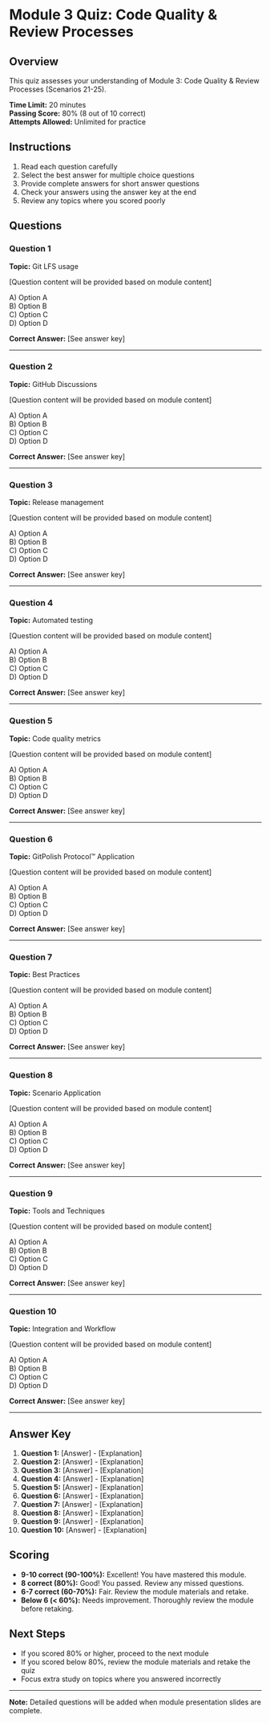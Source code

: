 # Module 3 Quiz: Code Quality & Review Processes

## Overview

This quiz assesses your understanding of Module 3: Code Quality & Review Processes (Scenarios 21-25).

**Time Limit:** 20 minutes  
**Passing Score:** 80% (8 out of 10 correct)  
**Attempts Allowed:** Unlimited for practice

## Instructions

1. Read each question carefully
2. Select the best answer for multiple choice questions
3. Provide complete answers for short answer questions
4. Check your answers using the answer key at the end
5. Review any topics where you scored poorly

## Questions

### Question 1
**Topic:** Git LFS usage

[Question content will be provided based on module content]

A) Option A  
B) Option B  
C) Option C  
D) Option D

**Correct Answer:** [See answer key]

---

### Question 2
**Topic:** GitHub Discussions

[Question content will be provided based on module content]

A) Option A  
B) Option B  
C) Option C  
D) Option D

**Correct Answer:** [See answer key]

---

### Question 3
**Topic:** Release management

[Question content will be provided based on module content]

A) Option A  
B) Option B  
C) Option C  
D) Option D

**Correct Answer:** [See answer key]

---

### Question 4
**Topic:** Automated testing

[Question content will be provided based on module content]

A) Option A  
B) Option B  
C) Option C  
D) Option D

**Correct Answer:** [See answer key]

---

### Question 5
**Topic:** Code quality metrics

[Question content will be provided based on module content]

A) Option A  
B) Option B  
C) Option C  
D) Option D

**Correct Answer:** [See answer key]

---

### Question 6
**Topic:** GitPolish Protocol™ Application

[Question content will be provided based on module content]

A) Option A  
B) Option B  
C) Option C  
D) Option D

**Correct Answer:** [See answer key]

---

### Question 7
**Topic:** Best Practices

[Question content will be provided based on module content]

A) Option A  
B) Option B  
C) Option C  
D) Option D

**Correct Answer:** [See answer key]

---

### Question 8
**Topic:** Scenario Application

[Question content will be provided based on module content]

A) Option A  
B) Option B  
C) Option C  
D) Option D

**Correct Answer:** [See answer key]

---

### Question 9
**Topic:** Tools and Techniques

[Question content will be provided based on module content]

A) Option A  
B) Option B  
C) Option C  
D) Option D

**Correct Answer:** [See answer key]

---

### Question 10
**Topic:** Integration and Workflow

[Question content will be provided based on module content]

A) Option A  
B) Option B  
C) Option C  
D) Option D

**Correct Answer:** [See answer key]

---

## Answer Key

1. **Question 1:** [Answer] - [Explanation]
2. **Question 2:** [Answer] - [Explanation]
3. **Question 3:** [Answer] - [Explanation]
4. **Question 4:** [Answer] - [Explanation]
5. **Question 5:** [Answer] - [Explanation]
6. **Question 6:** [Answer] - [Explanation]
7. **Question 7:** [Answer] - [Explanation]
8. **Question 8:** [Answer] - [Explanation]
9. **Question 9:** [Answer] - [Explanation]
10. **Question 10:** [Answer] - [Explanation]

## Scoring

- **9-10 correct (90-100%):** Excellent! You have mastered this module.
- **8 correct (80%):** Good! You passed. Review any missed questions.
- **6-7 correct (60-70%):** Fair. Review the module materials and retake.
- **Below 6 (< 60%):** Needs improvement. Thoroughly review the module before retaking.

## Next Steps

- If you scored 80% or higher, proceed to the next module
- If you scored below 80%, review the module materials and retake the quiz
- Focus extra study on topics where you answered incorrectly

---

**Note:** Detailed questions will be added when module presentation slides are complete.
